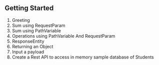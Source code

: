 ## Getting Started
1. Greeting
2. Sum using RequestParam
3. Sum using PathVariable
4. Operations using PathVariable And RequestParam
5. ResponseEntity
6. Returning an Object
7. Input a payload
8. Create a Rest API to access in memory sample database of Students